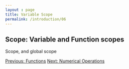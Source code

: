 ```yaml
---
layout : page
title: Variable Scope
permalink: /introduction/06
---
```


## Scope: Variable and Function scopes

Scope, and global scope

<div class="prevnextlinks">
    <a id="previous" href="05">Previous: Functions</a>
    <a id="next" href="07">Next: Numerical Operations</a>
</div>
<script src="{{ '/assets/js/navigation.js' | relative_url }}" defer></script>


